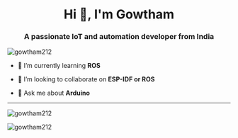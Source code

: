 <h1 align="center">Hi 👋, I'm Gowtham</h1>
<h3 align="center">A passionate IoT and automation developer from India</h3>

<p align="left"> <img src="https://komarev.com/ghpvc/?username=gowtham212&label=Profile%20views&color=0e75b6&style=flat" alt="gowtham212" /> </p>

- 🌱 I’m currently learning **ROS**

- 👯 I’m looking to collaborate on **ESP-IDF or ROS**

- 💬 Ask me about **Arduino**
----------------------


<p><img align="center" src="https://github-readme-stats.vercel.app/api?username=gowtham212&show_icons=true&locale=en" alt="gowtham212" />

<img align="center" src="https://github-readme-streak-stats.herokuapp.com/?user=gowtham212&" alt="gowtham212" /></p>
